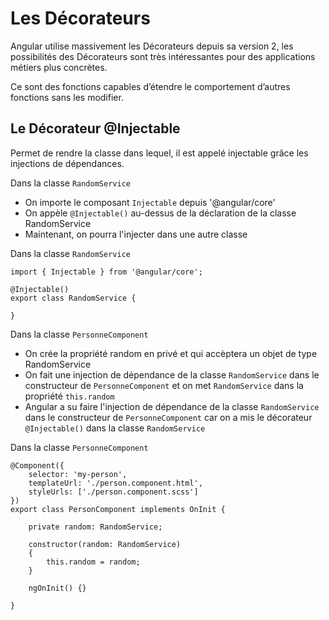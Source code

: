 # Les Décorateurs

Angular utilise massivement les Décorateurs depuis sa version 2,
les possibilités des Décorateurs sont très intéressantes pour des applications métiers plus concrètes.

Ce sont des fonctions capables d’étendre le comportement d’autres fonctions sans les modifier.

## Le Décorateur @Injectable 

Permet de rendre la classe dans lequel, il est appelé injectable grâce les injections de dépendances.

Dans la classe `RandomService` 

- On importe le composant `Injectable` depuis '@angular/core'
- On appèle `@Injectable()` au-dessus de la déclaration de la classe RandomService
- Maintenant, on pourra l'injecter dans une autre classe


Dans la classe `RandomService` 

    import { Injectable } from '@angular/core';

    @Injectable()
    export class RandomService {
    
    }


Dans la classe `PersonneComponent`

- On crée la propriété random en privé et qui accèptera un objet de type RandomService
- On fait une injection de dépendance de la classe `RandomService` dans le constructeur de `PersonneComponent` et on met `RandomService` dans la propriété `this.random`
- Angular a su faire l'injection de dépendance de la classe `RandomService` dans le constructeur de `PersonneComponent` car on a mis le décorateur `@Injectable()` dans la classe `RandomService`


Dans la classe `PersonneComponent`


    @Component({
        selector: 'my-person',
        templateUrl: './person.component.html',
        styleUrls: ['./person.component.scss']
    })
    export class PersonComponent implements OnInit {

        private random: RandomService;

        constructor(random: RandomService) 
        {
            this.random = random;
        }

        ngOnInit() {}

    }
